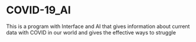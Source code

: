 # COVID-19_AI
This is a program with Interface and AI that gives information about current data with COVID in our world and gives the effective ways to struggle
